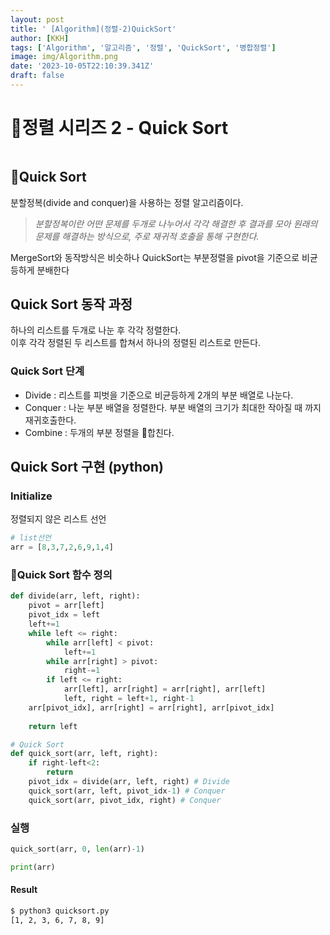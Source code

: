 ```yaml
---
layout: post
title: ' [Algorithm](정렬-2)QuickSort'
author: [KKH]
tags: ['Algorithm', '알고리즘', '정렬', 'QuickSort', '병합정렬']
image: img/Algorithm.png
date: '2023-10-05T22:10:39.341Z'
draft: false
---
```

# 정렬 시리즈 2 - Quick Sort
```toc
```
## Quick Sort
분할정복(divide and conquer)을 사용하는 정렬 알고리즘이다.  
> *분할정복이란 어떤 문제를 두개로 나누어서 각각 해결한 후 결과를 모아 원래의 문제를 해결하는 방식으로, 주로 재귀적 호출을 통해 구현한다.*

MergeSort와 동작방식은 비슷하나 QuickSort는 부분정렬을 pivot을 기준으로 비균등하게 분배한다

## Quick Sort 동작 과정
하나의 리스트를 두개로  나눈 후 각각 정렬한다.  
이후 각각 정렬된 두 리스트를 합쳐서 하나의 정렬된 리스트로 만든다.

### Quick Sort 단계
- Divide : 리스트를 피벗을 기준으로 비균등하게 2개의 부분 배열로 나눈다.
- Conquer : 나눈 부분 배열을 정렬한다. 부분 배열의 크기가 최대한 작아질 때 까지 재귀호출한다.
- Combine : 두개의 부분 정렬을 합친다. 

##  Quick Sort 구현 (python)


### Initialize
정렬되지 않은 리스트 선언
```python
# list선언
arr = [8,3,7,2,6,9,1,4]
```

### Quick Sort 함수 정의
```python
def divide(arr, left, right):
	pivot = arr[left]
	pivot_idx = left
	left+=1
	while left <= right:
		while arr[left] < pivot:
			left+=1
		while arr[right] > pivot:
			right-=1
		if left <= right:
			arr[left], arr[right] = arr[right], arr[left]
			left, right = left+1, right-1
	arr[pivot_idx], arr[right] = arr[right], arr[pivot_idx]
	
	return left

# Quick Sort
def quick_sort(arr, left, right):
	if right-left<2:
		return
	pivot_idx = divide(arr, left, right) # Divide
	quick_sort(arr, left, pivot_idx-1) # Conquer
	quick_sort(arr, pivot_idx, right) # Conquer
```


### 실행
```python
quick_sort(arr, 0, len(arr)-1)

print(arr)
```

#### Result
```Bash
$ python3 quicksort.py
[1, 2, 3, 6, 7, 8, 9]
```
